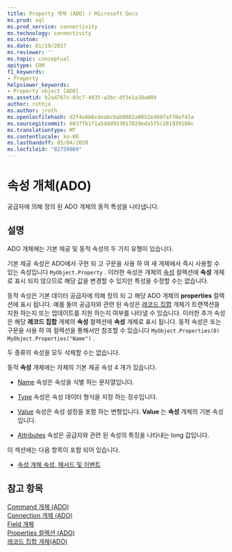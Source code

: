 ```yaml
---
title: Property 개체 (ADO) | Microsoft Docs
ms.prod: sql
ms.prod_service: connectivity
ms.technology: connectivity
ms.custom: ''
ms.date: 01/19/2017
ms.reviewer: ''
ms.topic: conceptual
apitype: COM
f1_keywords:
- Property
helpviewer_keywords:
- Property object [ADO]
ms.assetid: b2a4767c-03c7-4935-a3bc-df3e1a38a009
author: rothja
ms.author: jroth
ms.openlocfilehash: d2f4a8b6cdeabcbab0802a0052ed697af70ef45a
ms.sourcegitcommit: 6037fb1f1a5ddd933017029eda5f5c281939100c
ms.translationtype: MT
ms.contentlocale: ko-KR
ms.lasthandoff: 05/04/2020
ms.locfileid: "82759969"
---
```

# <a name="property-object-ado"></a>속성 개체(ADO)
공급자에 의해 정의 된 ADO 개체의 동적 특성을 나타냅니다.  
  
## <a name="remarks"></a>설명  
 ADO 개체에는 기본 제공 및 동적 속성의 두 가지 유형이 있습니다.  
  
 기본 제공 속성은 ADO에서 구현 되 고 구문을 사용 하 여 새 개체에서 즉시 사용할 수 있는 속성입니다 `MyObject.Property` . 이러한 속성은 개체의 [속성](../../../ado/reference/ado-api/properties-collection-ado.md) 컬렉션에 **속성** 개체로 표시 되지 않으므로 해당 값을 변경할 수 있지만 특성을 수정할 수는 없습니다.  
  
 동적 속성은 기본 데이터 공급자에 의해 정의 되 고 해당 ADO 개체의 **properties** 컬렉션에 표시 됩니다. 예를 들어 공급자와 관련 된 속성은 [레코드 집합](../../../ado/reference/ado-api/recordset-object-ado.md) 개체가 트랜잭션을 지원 하는지 또는 업데이트를 지원 하는지 여부를 나타낼 수 있습니다. 이러한 추가 속성은 해당 **레코드 집합** 개체의 **속성** 컬렉션에 **속성** 개체로 표시 됩니다. 동적 속성은 또는 구문을 사용 하 여 컬렉션을 통해서만 참조할 수 있습니다 `MyObject.Properties(0)` `MyObject.Properties("Name")` .  
  
 두 종류의 속성을 모두 삭제할 수는 없습니다.  
  
 동적 **속성** 개체에는 자체의 기본 제공 속성 4 개가 있습니다.  
  
-   [Name](../../../ado/reference/ado-api/name-property-ado.md) 속성은 속성을 식별 하는 문자열입니다.  
  
-   [Type](../../../ado/reference/ado-api/type-property-ado.md) 속성은 속성 데이터 형식을 지정 하는 정수입니다.  
  
-   [Value](../../../ado/reference/ado-api/value-property-ado.md) 속성은 속성 설정을 포함 하는 변형입니다. **Value** 는 **속성** 개체의 기본 속성입니다.  
  
-   [Attributes](../../../ado/reference/ado-api/attributes-property-ado.md) 속성은 공급자와 관련 된 속성의 특징을 나타내는 long 값입니다.  
  
 이 섹션에는 다음 항목이 포함 되어 있습니다.  
  
-   [속성 개체 속성, 메서드 및 이벤트](../../../ado/reference/ado-api/property-object-properties-methods-and-events.md)  
  
## <a name="see-also"></a>참고 항목  
 [Command 개체 (ADO)](../../../ado/reference/ado-api/command-object-ado.md)   
 [Connection 개체 (ADO)](../../../ado/reference/ado-api/connection-object-ado.md)   
 [Field 개체](../../../ado/reference/ado-api/field-object.md)   
 [Properties 컬렉션 (ADO)](../../../ado/reference/ado-api/properties-collection-ado.md)   
 [레코드 집합 개체(ADO)](../../../ado/reference/ado-api/recordset-object-ado.md)
